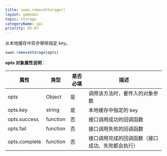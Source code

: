 ```yaml
---
title: swan.removeStorage()
layout: gamedoc
topic: storage
categoryName: api
priority: 05-07
---
```


从本地缓存中异步移除指定 key。

```js
swan.removeStorage(opts)
```

**opts 对象属性说明**：

|属性|类型|是否必填|描述|
|-|-|-|-|
|opts|Object|是|调用该方法时，要传入的对象参数|
|opts.key|string|是|本地缓存中指定的 key|
|opts.success|function|否|接口调用成功的回调函数|
|opts.fail|function|否|接口调用失败的回调函数|
|opts.complete|function|否|接口调用完成的回调函数（接口成功、失败都会执行）|
